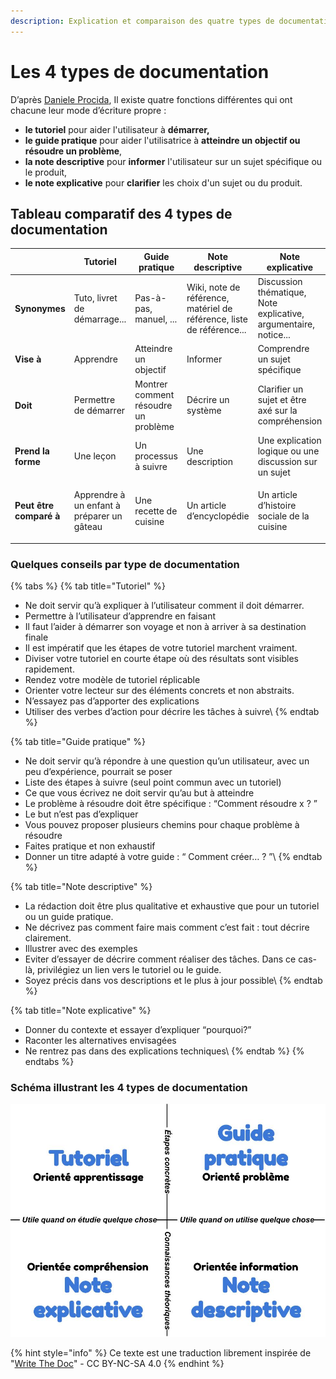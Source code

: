 ```yaml
---
description: Explication et comparaison des quatre types de documentation.
---
```


# Les 4 types de documentation

D’après [Daniele Procida](https://www.writethedocs.org/videos/eu/2017/the-four-kinds-of-documentation-and-why-you-need-to-understand-what-they-are-daniele-procida/), Il existe quatre fonctions différentes qui ont chacune leur mode d’écriture propre :

* **le tutoriel** pour aider l'utilisateur à **démarrer,**
* **le guide pratique** pour aider l'utilisatrice à **atteindre un objectif ou résoudre un problème**,
* **la note descriptive** pour **informer** l'utilisateur sur un sujet spécifique ou le produit,
* **le note explicative** pour **clarifier** les choix d'un sujet ou du produit.

## Tableau comparatif des 4 types de documentation

|                         | **Tutoriel**                               | **Guide pratique**                   | **Note descriptive**                                                  | **Note explicative**                                             |
| ----------------------- | ------------------------------------------ | ------------------------------------ | --------------------------------------------------------------------- | ---------------------------------------------------------------- |
| **Synonymes**           | Tuto, livret de démarrage...               | Pas-à-pas, manuel, ...               | Wiki, note de référence, matériel de référence, liste de référence... | Discussion thématique, Note explicative, argumentaire, notice... |
| **Vise à**              | Apprendre                                  | Atteindre un objectif                | Informer                                                              | Comprendre un sujet spécifique                                   |
| **Doit**                | Permettre de démarrer                      | Montrer comment résoudre un problème | Décrire un système                                                    | Clarifier un sujet et être axé sur la compréhension              |
| **Prend la forme**      | Une leçon                                  | Un processus à suivre                | Une description                                                       | Une explication logique ou une discussion sur un sujet           |
| **Peut être comparé à** | Apprendre à un enfant à préparer un gâteau | Une recette de cuisine               | Un article d’encyclopédie                                             | <p>Un article d’histoire sociale de la cuisine<br></p>           |

### Quelques conseils par type de documentation

{% tabs %}
{% tab title="Tutoriel" %}
* Ne doit servir qu’à expliquer à l’utilisateur comment il doit démarrer.
* Permettre à l’utilisateur d’apprendre en faisant
* Il faut l’aider à démarrer son voyage et non à arriver à sa destination finale
* Il est impératif que les étapes de votre tutoriel marchent vraiment.
* Diviser votre tutoriel en courte étape où des résultats sont visibles rapidement.
* Rendez votre modèle de tutoriel réplicable
* Orienter votre lecteur sur des éléments concrets et non abstraits.
* N’essayez pas d’apporter des explications
* Utiliser des verbes d’action pour décrire les tâches à suivre\\
{% endtab %}

{% tab title="Guide pratique" %}
* Ne doit servir qu’à répondre à une question qu’un utilisateur, avec un peu d’expérience, pourrait se poser
* Liste des étapes à suivre (seul point commun avec un tutoriel)
* Ce que vous écrivez ne doit servir qu’au but à atteindre
* Le problème à résoudre doit être spécifique : “Comment résoudre x ? ”
* Le but n’est pas d’expliquer
* Vous pouvez proposer plusieurs chemins pour chaque problème à résoudre
* Faites pratique et non exhaustif
* Donner un titre adapté à votre guide : “ Comment créer… ? ”\\
{% endtab %}

{% tab title="Note descriptive" %}
* La rédaction doit être plus qualitative et exhaustive que pour un tutoriel ou un guide pratique.
* Ne décrivez pas comment faire mais comment c’est fait : tout décrire clairement.
* Illustrer avec des exemples
* Eviter d’essayer de décrire comment réaliser des tâches. Dans ce cas-là, privilégiez un lien vers le tutoriel ou le guide.
* Soyez précis dans vos descriptions et le plus à jour possible\\
{% endtab %}

{% tab title="Note explicative" %}
* Donner du contexte et essayer d’expliquer “pourquoi?”
* Raconter les alternatives envisagées
* Ne rentrez pas dans des explications techniques\\
{% endtab %}
{% endtabs %}

### Schéma illustrant les 4 types de documentation

![](../../../../.gitbook/assets/4-formes-de-documentation-4-.jpg)

{% hint style="info" %}
Ce texte est une traduction librement inspirée de "[Write The Doc](https://www.writethedocs.org/videos/eu/2017/the-four-kinds-of-documentation-and-why-you-need-to-understand-what-they-are-daniele-procida/)" - CC BY-NC-SA 4.0
{% endhint %}
